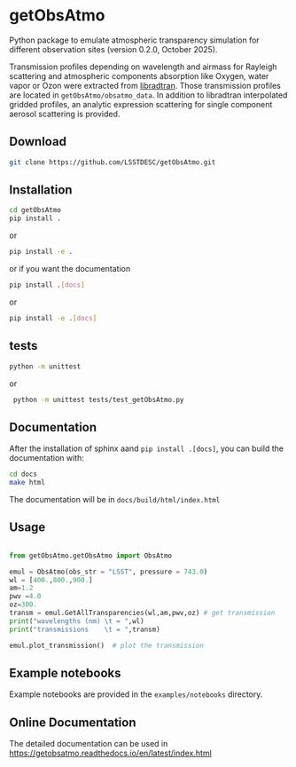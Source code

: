 # getObsAtmo

Python package to emulate atmospheric transparency simulation for different observation sites (version 0.2.0, October 2025).

Transmission profiles depending on wavelength and airmass for Rayleigh scattering and atmospheric components absorption like Oxygen,
water vapor or Ozon were extracted from [libradtran](http://www.libradtran.org).
Those transmission profiles are located in `getObsAtmo/obsatmo_data`.
In addition to libradtran interpolated gridded profiles, an analytic expression scattering for single component aerosol scattering is provided.

## Download

```bash
git clone https://github.com/LSSTDESC/getObsAtmo.git
```

## Installation

```bash
cd getObsAtmo
pip install .
```

or

```bash
pip install -e .
```

or if you want the documentation

```bash
pip install .[docs]
```

or

```bash
pip install -e .[docs]
```

## tests

```bash
python -m unittest
```

or

```bash
 python -m unittest tests/test_getObsAtmo.py
```

## Documentation

After the installation of sphinx aand `pip install .[docs]`, you can build the documentation with:

```bash
cd docs
make html
```

The documentation will be in `docs/build/html/index.html`

## Usage

```python

from getObsAtmo.getObsAtmo import ObsAtmo

emul = ObsAtmo(obs_str = "LSST", pressure = 743.0)
wl = [400.,800.,900.]
am=1.2
pwv =4.0
oz=300.
transm = emul.GetAllTransparencies(wl,am,pwv,oz) # get transmission
print("wavelengths (nm) \t = ",wl)
print("transmissions    \t = ",transm)

emul.plot_transmission()  # plot the transmission
```

## Example notebooks

Example notebooks are provided in the `examples/notebooks` directory.

## Online Documentation

The detailed documentation can be used in https://getobsatmo.readthedocs.io/en/latest/index.html
